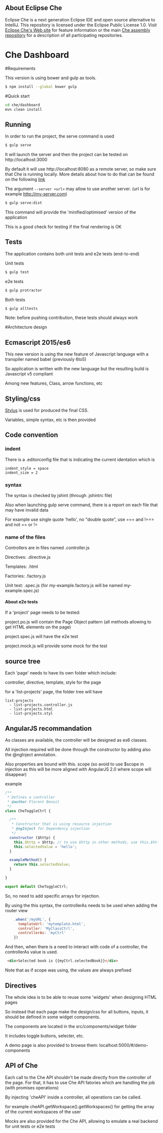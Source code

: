 ## About Eclipse Che
Eclipse Che is a next generation Eclipse IDE and open source alternative to IntelliJ. This repository is licensed under the Eclipse Public License 1.0. Visit [Eclipse Che's Web site](http://eclipse.org/che) for feature information or the main [Che assembly repository](http://github.com/codenvy/che) for a description of all participating repositories.

Che Dashboard
==============

#Requirements

This  version is using bower and gulp as tools.
```sh
$ npm install --global bower gulp
```

#Quick start

```sh
cd che/dashboard
mvn clean install
```

## Running
In order to run the project, the serve command is used
```sh
$ gulp serve
```
It will launch the server and then the project can be tested on http://localhost:3000

By default it will use http://localhost:8080 as a remote server, so make sure that Che is running locally. More details about how to do that can be found on the following [link](https://github.com/eclipse/che/wiki/Development-Workflow#build-and-run---tomcat)  

The argument `--server <url>` may allow to use another server. (url is for example http://my-server.com)


```sh
$ gulp serve:dist
```
This command will provide the 'minified/optimised' version of the application

This is a good check for testing if the final rendering is OK


## Tests
The application contains both unit tests and e2e tests (end-to-end)

Unit tests
```sh
$ gulp test
```

e2e tests
```sh
$ gulp protractor
```

Both tests
```sh
$ gulp alltests
```

Note: before pushing contribution, these tests should always work

#Architecture design

## Ecmascript 2015/es6

This new version is using the new feature of Javascript language with a transpiler named babel (previously 6to5)

So application is written with the new language but the resulting build is Javascript v5 compliant

Among new features, Class, arrow functions, etc

## Styling/css
[Stylus](https://github.com/LearnBoost/stylus) is used for produced the final CSS.

Variables, simple syntax, etc is then provided


## Code convention

### indent
There is a .editorconfig file that is indicating the current identation which is
```
indent_style = space
indent_size = 2
```

### syntax
The syntax is checked by jshint (through .jshintrc file)

Also when launching gulp serve command, there is a report on each file that may have invalid data

For example use single quote 'hello', no "double quote", use === and !=== and not == or !=


### name of the files
Controllers are in files named <name>.controller.js

Directives: <name>.directive.js

Templates: <name>.html

Factories: <name>.factory.js

Unit test: <name>.spec.js (for my-example.factory.js will be named my-example.spec.js)

#### About e2e tests
If a 'project' page needs to be tested:

project.po.js will contain the Page Object pattern (all methods allowing to get HTML elements on the page)

project.spec.js will have the e2e test

project.mock.js will provide some mock for the test

## source tree
Each 'page' needs to have its own folder which include:

controller, directive, template, style for the page

for a 'list-projects' page, the folder tree will have
```
list-projects
  - list-projects.controller.js
  - list-projects.html
  - list-projects.styl
```

## AngularJS recommandation
As classes are available, the controller will be designed as es6 classes.

All injection required will be done through the constructor by adding also the @ngInject annotation.

Also properties are bound with this. scope (so avoid to use $scope in injection as this will be more aligned with AngularJS 2.0 where scope will disappear)

example
```js
/**
 * Defines a controller
 * @author Florent Benoit
 */
class CheToggleCtrl {

  /**
   * Constructor that is using resource injection
   * @ngInject for Dependency injection
   */
  constructor ($http) {
    this.$http = $http; // to use $http in other methods, use this.$http
    this.selectedValue = 'hello';
  }

  exampleMethod() {
    return this.selectedValue;
  }

}

export default CheToggleCtrl;

```

So, no need to add specific arrays for injection.


By using the this syntax, the controllerAs needs to be used when adding the router view
```js
    .when('/myURL', {
      templateUrl: 'mytemplate.html',
      controller: 'MyClassCtrl',
      controllerAs: 'myCtrl'
    })
```

And then, when there is a need to interact with code of a controller, the controllerAs value is used.

```html
 <div>Selected book is {{myCtrl.selectedBook}}</div>
```
Note that as if scope was using, the values are always prefixed

## Directives

The whole idea is to be able to reuse some 'widgets' when designing HTML pages

So instead that each page make the design/css for all buttons, inputs, it should be defined in some widget components.

The components are located in the src/components/widget folder

It includes toggle buttons, selecter, etc.

A demo page is also provided to browse them: localhost:5000/#/demo-components


## API of Che

Each call to the Che API shouldn't be made directly from the controller of the page.
For that, it has to use Che API fatories which are handling the job (with promises operations)

By injecting 'cheAPI' inside a controller, all operations can be called.

for example cheAPI.getWorkspace().getWorkspaces() for getting the array of the current workspaces of the user

Mocks are also provided for the Che API, allowing to emulate a real backend for unit tests or e2e tests



